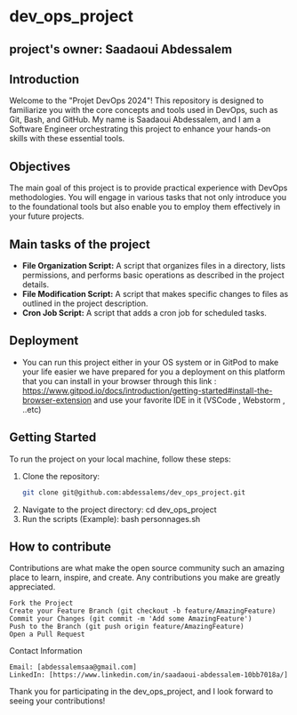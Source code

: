 # dev_ops_project

## project's owner: Saadaoui Abdessalem 

## Introduction
Welcome to the "Projet DevOps 2024"! This repository is designed to familiarize you with the core concepts and tools used in DevOps, such as Git, Bash, and GitHub. My name is Saadaoui Abdessalem, and I am a Software Engineer orchestrating this project to enhance your hands-on skills with these essential tools.

## Objectives
The main goal of this project is to provide practical experience with DevOps methodologies. You will engage in various tasks that not only introduce you to the foundational tools but also enable you to employ them effectively in your future projects.


## Main tasks of the project
- **File Organization Script:** A script that organizes files in a directory, lists permissions, and performs basic operations as described in the project details.
- **File Modification Script:** A script that makes specific changes to files as outlined in the project description.
- **Cron Job Script:**  A script that adds a cron job for scheduled tasks.
## Deployment 
- You can run this project either in your OS system or in GitPod to make your life easier we have prepared for you a deployment on this platform that you can
install in your browser through this link : https://www.gitpod.io/docs/introduction/getting-started#install-the-browser-extension and use your favorite IDE in it (VSCode , Webstorm , ..etc)

## Getting Started
To run the project on your local machine, follow these steps:
1. Clone the repository:
   ```bash
   git clone git@github.com:abdessalems/dev_ops_project.git
2. Navigate to the project directory:
	cd dev_ops_project
3. Run the scripts (Example):
	bash personnages.sh
	
	
## How to contribute 

Contributions are what make the open source community such an amazing place to learn, inspire, and create. 
Any contributions you make are greatly appreciated.

    Fork the Project
    Create your Feature Branch (git checkout -b feature/AmazingFeature)
    Commit your Changes (git commit -m 'Add some AmazingFeature')
    Push to the Branch (git push origin feature/AmazingFeature)
    Open a Pull Request

Contact Information

    Email: [abdessalemsaa@gmail.com]
    LinkedIn: [https://www.linkedin.com/in/saadaoui-abdessalem-10bb7018a/]

Thank you for participating in the dev_ops_project, and I look forward to seeing your contributions!


